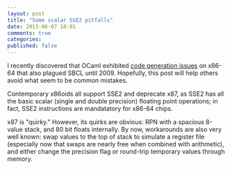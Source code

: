 ```yaml
---
layout: post
title: "Some scalar SSE2 pitfalls"
date: 2013-06-07 18:01
comments: true
categories: 
published: false
---
```


I recently discovered that OCaml exhibited
[code generation issues](http://caml.inria.fr/mantis/print_bug_page.php?bug_id=5180)
on x86-64 that also plagued SBCL until 2009.  Hopefully, this post
will help others avoid what seem to be common mistakes.

Contemporary x86oids all support SSE2 and deprecate x87, as SSE2 has
all the basic scalar (single and double precision) floating point
operations; in fact, SSE2 instructions are mandatatory for x86-64
chips.

x87 is "quirky."  However, its quirks are obvious: RPN with a spacious
8-value stack, and 80 bit floats internally.  By now, workarounds are
also very well known: swap values to the top of stack to simulate a
register file (especially now that swaps are nearly free when combined
with arithmetic), and either change the precision flag or round-trip
temporary values through memory.

